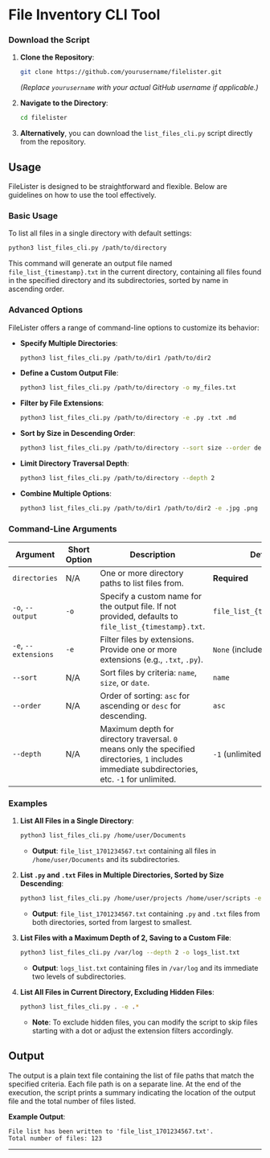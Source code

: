 # File Inventory CLI Tool

### Download the Script

1. **Clone the Repository**:

   ```bash
   git clone https://github.com/yourusername/filelister.git
   ```

   *(Replace `yourusername` with your actual GitHub username if applicable.)*

2. **Navigate to the Directory**:

   ```bash
   cd filelister
   ```

3. **Alternatively**, you can download the `list_files_cli.py` script directly from the repository.

## Usage

FileLister is designed to be straightforward and flexible. Below are guidelines on how to use the tool effectively.

### Basic Usage

To list all files in a single directory with default settings:

```bash
python3 list_files_cli.py /path/to/directory
```

This command will generate an output file named `file_list_{timestamp}.txt` in the current directory, containing all files found in the specified directory and its subdirectories, sorted by name in ascending order.

### Advanced Options

FileLister offers a range of command-line options to customize its behavior:

- **Specify Multiple Directories**:

  ```bash
  python3 list_files_cli.py /path/to/dir1 /path/to/dir2
  ```
  
- **Define a Custom Output File**:

  ```bash
  python3 list_files_cli.py /path/to/directory -o my_files.txt
  ```
  
- **Filter by File Extensions**:

  ```bash
  python3 list_files_cli.py /path/to/directory -e .py .txt .md
  ```
  
- **Sort by Size in Descending Order**:

  ```bash
  python3 list_files_cli.py /path/to/directory --sort size --order desc
  ```
  
- **Limit Directory Traversal Depth**:

  ```bash
  python3 list_files_cli.py /path/to/directory --depth 2
  ```
  
- **Combine Multiple Options**:

  ```bash
  python3 list_files_cli.py /path/to/dir1 /path/to/dir2 -e .jpg .png --sort date --order asc --depth 1 -o images_list.txt
  ```

### Command-Line Arguments

| Argument            | Short Option | Description                                                                                                                                       | Default                       |
|---------------------|--------------|---------------------------------------------------------------------------------------------------------------------------------------------------|-------------------------------|
| `directories`       | N/A          | One or more directory paths to list files from.                                                                                                | **Required**                  |
| `-o`, `--output`    | `-o`         | Specify a custom name for the output file. If not provided, defaults to `file_list_{timestamp}.txt`.                                            | `file_list_{timestamp}.txt`   |
| `-e`, `--extensions`| `-e`         | Filter files by extensions. Provide one or more extensions (e.g., `.txt`, `.py`).                                                              | `None` (includes all files)    |
| `--sort`            | N/A          | Sort files by criteria: `name`, `size`, or `date`.                                                                                                | `name`                        |
| `--order`           | N/A          | Order of sorting: `asc` for ascending or `desc` for descending.                                                                                   | `asc`                         |
| `--depth`           | N/A          | Maximum depth for directory traversal. `0` means only the specified directories, `1` includes immediate subdirectories, etc. `-1` for unlimited.| `-1` (unlimited)              |

### Examples

1. **List All Files in a Single Directory**:

   ```bash
   python3 list_files_cli.py /home/user/Documents
   ```

   - **Output**: `file_list_1701234567.txt` containing all files in `/home/user/Documents` and its subdirectories.

2. **List `.py` and `.txt` Files in Multiple Directories, Sorted by Size Descending**:

   ```bash
   python3 list_files_cli.py /home/user/projects /home/user/scripts -e .py .txt --sort size --order desc
   ```

   - **Output**: `file_list_1701234567.txt` containing `.py` and `.txt` files from both directories, sorted from largest to smallest.

3. **List Files with a Maximum Depth of 2, Saving to a Custom File**:

   ```bash
   python3 list_files_cli.py /var/log --depth 2 -o logs_list.txt
   ```

   - **Output**: `logs_list.txt` containing files in `/var/log` and its immediate two levels of subdirectories.

4. **List All Files in Current Directory, Excluding Hidden Files**:

   ```bash
   python3 list_files_cli.py . -e .*
   ```

   - **Note**: To exclude hidden files, you can modify the script to skip files starting with a dot or adjust the extension filters accordingly.

## Output

The output is a plain text file containing the list of file paths that match the specified criteria. Each file path is on a separate line. At the end of the execution, the script prints a summary indicating the location of the output file and the total number of files listed.

**Example Output**:

```
File list has been written to 'file_list_1701234567.txt'.
Total number of files: 123
```

---
